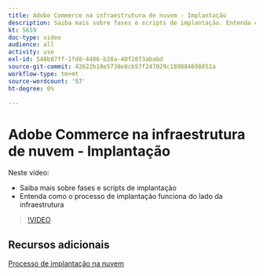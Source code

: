```yaml
---
title: Adobe Commerce na infraestrutura de nuvem - Implantação
description: Saiba mais sobre fases e scripts de implantação. Entenda como o processo de implantação funciona a partir da ​ de infraestrutura.
kt: 5659
doc-type: video
audience: all
activity: use
exl-id: 548b87ff-1fd8-4486-b28a-40f28f3ababd
source-git-commit: 42622b18e5738e8cb57f247029c189884698851a
workflow-type: tm+mt
source-wordcount: '57'
ht-degree: 0%

---
```


# Adobe Commerce na infraestrutura de nuvem - Implantação

Neste vídeo:

- Saiba mais sobre fases e scripts de implantação
- Entenda como o processo de implantação funciona do lado da infraestrutura &#x200B;

>[!VIDEO](https://video.tv.adobe.com/v/35695?quality=12&learn=on)

## Recursos adicionais

[Processo de implantação na nuvem](https://devdocs.magento.com/cloud/deploy/cloud-deployment-process.html)

